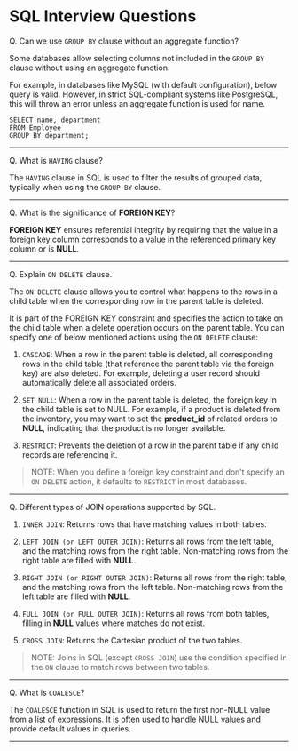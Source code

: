 # SQL Interview Questions

Q. Can we use `GROUP BY` clause without an aggregate function?

Some databases allow selecting columns not included in the `GROUP BY` clause without using an aggregate function. 

For example, in databases like MySQL (with default configuration), below query is valid. However, in strict SQL-compliant systems like PostgreSQL, this will throw an error unless an aggregate function is used for name.

```
SELECT name, department
FROM Employee
GROUP BY department;
```

---

Q. What is `HAVING` clause?

The `HAVING` clause in SQL is used to filter the results of grouped data, typically when using the `GROUP BY` clause. 

---

Q. What is the significance of **FOREIGN KEY**?

**FOREIGN KEY** ensures referential integrity by requiring that the value in a foreign key column corresponds to a value in the referenced primary key column or is **NULL**.

---

Q. Explain `ON DELETE` clause. 

The `ON DELETE` clause allows you to control what happens to the rows in a child table when the corresponding row in the parent table is deleted.

It is part of the FOREIGN KEY constraint and specifies the action to take on the child table when a delete operation occurs on the parent table. You can specify one of below mentioned actions using the `ON DELETE` clause:

1. `CASCADE`: When a row in the parent table is deleted, all corresponding rows in the child table (that reference the parent table via the foreign key) are also deleted. For example, deleting a user record should automatically delete all associated orders.

2. `SET NULL`: When a row in the parent table is deleted, the foreign key in the child table is set to NULL. For example, if a product is deleted from the inventory, you may want to set the **product_id** of related orders to **NULL**, indicating that the product is no longer available.

3. `RESTRICT`: Prevents the deletion of a row in the parent table if any child records are referencing it. 

> NOTE: When you define a foreign key constraint and don’t specify an `ON DELETE` action, it defaults to `RESTRICT` in most databases.

--- 

Q. Different types of JOIN operations supported by SQL.

1. `INNER JOIN`: Returns rows that have matching values in both tables.

2. `LEFT JOIN (or LEFT OUTER JOIN)`: Returns all rows from the left table, and the matching rows from the right table. Non-matching rows from the right table are filled with **NULL**.

3. `RIGHT JOIN (or RIGHT OUTER JOIN)`: Returns all rows from the right table, and the matching rows from the left table. Non-matching rows from the left table are filled with **NULL**.

4. `FULL JOIN (or FULL OUTER JOIN)`: Returns all rows from both tables, filling in **NULL** values where matches do not exist.

5. `CROSS JOIN`: Returns the Cartesian product of the two tables. 

> NOTE: Joins in SQL (except `CROSS JOIN`) use the condition specified in the `ON` clause to match rows between two tables.

---

Q. What is `COALESCE`?

The `COALESCE` function in SQL is used to return the first non-NULL value from a list of expressions. It is often used to handle NULL values and provide default values in queries.

---





